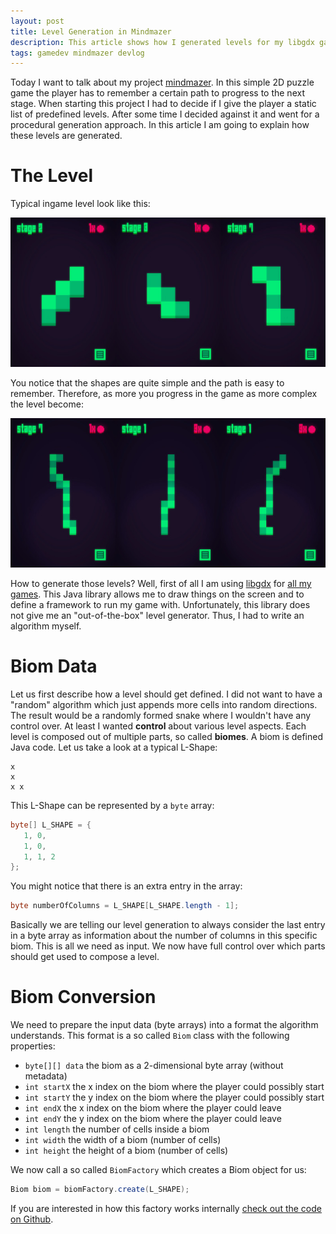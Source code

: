 ```yaml
---
layout: post
title: Level Generation in Mindmazer
description: This article shows how I generated levels for my libgdx game and how I applied seeding to generate them.
tags: gamedev mindmazer devlog
---
```

Today I want to talk about my project [mindmazer](https://github.com/bitbrain/mindmazer). In this simple 2D puzzle game the player has to remember a certain path to progress to the next stage. When starting this project I had to decide if I give the player a static list of predefined levels. After some time I decided against it and went for a procedural generation approach. In this article I am going to explain how these levels are generated.

# The Level

Typical ingame level look like this:

![mindmazer-level-simple](/public/media/mindmazer-level-simple.jpg)

You notice that the shapes are quite simple and the path is easy to remember. Therefore, as more you progress in the game as more complex the level become:

![mindmazer-level-complex](/public/media/mindmazer-level-complex.jpg)

How to generate those levels? Well, first of all I am using [libgdx](https://libgdx.badlogicgames.com) for [all my games](/2017/08/17/why-I-still-use-java-for-gamedev). This Java library allows me to draw things on the screen and to define a framework to run my game with. Unfortunately, this library does not give me an "out-of-the-box" level generator. Thus, I had to write an algorithm myself.

# Biom Data

Let us first describe how a level should get defined. I did not want to have a "random" algorithm which just appends more cells into random directions. The result would be a randomly formed snake where I wouldn't have any control over. At least I wanted **control** about various level aspects. Each level is composed out of multiple parts, so called **biomes**. A biom is defined Java code. Let us take a look at a typical L-Shape:
```text
x
x
x x
```
This L-Shape can be represented by a `byte` array:
```java
byte[] L_SHAPE = {
   1, 0,
   1, 0,
   1, 1, 2
};
```
You might notice that there is an extra entry in the array:
```java
byte numberOfColumns = L_SHAPE[L_SHAPE.length - 1];
```
Basically we are telling our level generation to always consider the last entry in a byte array as information about the number of columns in this specific biom. This is all we need as input. We now have full control over which parts should get used to compose a level.

# Biom Conversion

We need to prepare the input data (byte arrays) into a format the algorithm understands. This format is a so called `Biom` class with the following properties:

* `byte[][] data` the biom as a 2-dimensional byte array (without metadata)
* `int startX` the x index on the biom where the player could possibly start
* `int startY` the y index on the biom where the player could possibly start
* `int endX` the x index on the biom where the player could leave
* `int endY` the y index on the biom where the player could leave
* `int length` the number of cells inside a biom
* `int width` the width of a biom (number of cells)
* `int height` the height of a biom (number of cells)

We now call a so called `BiomFactory` which creates a Biom object for us:
```java
Biom biom = biomFactory.create(L_SHAPE);
```
If you are interested in how this factory works internally [check out the code on Github](https://github.com/bitbrain/mindmazer/blob/master/core/src/de/bitbrain/mindmazer/levelgen/BiomFactory.java).
